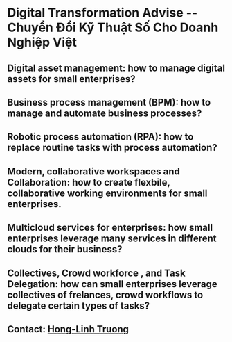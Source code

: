 # Digital Transformation Advise -- Chuyển Đổi Kỹ Thuật Số Cho Doanh Nghiệp Việt 

## Digital asset management: how to manage digital assets for small enterprises?  

## Business process management (BPM): how to manage and automate business processes?   

## Robotic process automation (RPA): how to replace routine tasks with process automation?  

## Modern, collaborative workspaces and Collaboration: how to create flexbile, collaborative working environments for small enterprises.  

## Multicloud services for enterprises: how small enterprises leverage many services in different clouds for their business?  

## Collectives, Crowd workforce , and Task Delegation:  how can small enterprises   leverage collectives of frelances, crowd workflows to delegate certain types of tasks? 

## Contact: [Hong-Linh Truong](http://truong.rdsea.io)

